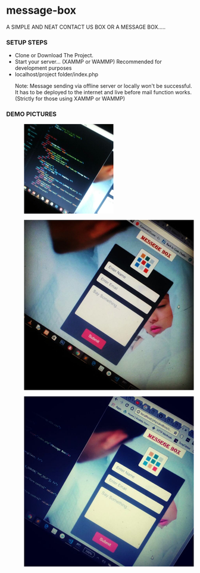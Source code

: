 # message-box
A SIMPLE AND NEAT CONTACT US BOX OR A MESSAGE BOX.....

<h3>SETUP STEPS</h3>
<ul>
  <li>Clone or Download The Project.</li>
  <li>Start your server... (XAMMP or WAMMP) Recommended for development purposes</li>
  <li>localhost/project folder/index.php 
    <p>Note: Message sending via offline server or locally won't be successful.<br>
    It has to be deployed to the internet and live before mail function works. (Strictly for those using XAMMP or WAMMP)</p>
  </li>
</ul>
<p>
<h3>DEMO PICTURES</h3>
<ul>
  <ol style="width: 50%"><img src="demo_pix1.jpg"></ol>
  <ol><img src="demo_pix3.jpg"></ol>
  <ol><img src="demo_pix2.jpg"></ol>
</ul>
